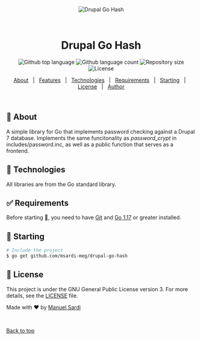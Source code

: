 <div align="center" id="top"> 
  <img src="./.github/app.gif" alt="Drupal Go Hash" />

  &#xa0;

  <!-- <a href="https://drupalgohash.netlify.app">Demo</a> -->
</div>

<h1 align="center">Drupal Go Hash</h1>

<p align="center">
  <img alt="Github top language" src="https://img.shields.io/github/languages/top/msardi-meg/drupal-go-hash?color=56BEB8">

  <img alt="Github language count" src="https://img.shields.io/github/languages/count/msardi-meg/drupal-go-hash?color=56BEB8">

  <img alt="Repository size" src="https://img.shields.io/github/repo-size/msardi-meg/drupal-go-hash?color=56BEB8">

  <img alt="License" src="https://img.shields.io/github/license/msardi-meg/drupal-go-hash?color=56BEB8">

  <!-- <img alt="Github issues" src="https://img.shields.io/github/issues/msardi-meg/drupal-go-hash?color=56BEB8" /> -->

  <!-- <img alt="Github forks" src="https://img.shields.io/github/forks/msardi-meg/drupal-go-hash?color=56BEB8" /> -->

  <!-- <img alt="Github stars" src="https://img.shields.io/github/stars/msardi-meg/drupal-go-hash?color=56BEB8" /> -->
</p>

<!-- Status -->

<!-- <h4 align="center"> 
	🚧  Drupal Go Hash 🚀 Under construction...  🚧
</h4> 

<hr> -->

<p align="center">
  <a href="#dart-about">About</a> &#xa0; | &#xa0; 
  <a href="#sparkles-features">Features</a> &#xa0; | &#xa0;
  <a href="#rocket-technologies">Technologies</a> &#xa0; | &#xa0;
  <a href="#white_check_mark-requirements">Requirements</a> &#xa0; | &#xa0;
  <a href="#checkered_flag-starting">Starting</a> &#xa0; | &#xa0;
  <a href="#memo-license">License</a> &#xa0; | &#xa0;
  <a href="https://github.com/msardi-meg" target="_blank">Author</a>
</p>

<br>

## :dart: About ##

A simple library for Go that implements password checking against a Drupal 7 database. Implements the same funcitonality as _password_crypt_ in includes/password.inc, as well as a public function that serves as a frontend.


## :rocket: Technologies ##

All libraries are from the Go standard library.

## :white_check_mark: Requirements ##

Before starting :checkered_flag:, you need to have [Git](https://git-scm.com) and [Go 1.17](https://go.dev/doc/go1.17) or greater installed.

## :checkered_flag: Starting ##

```bash
# Include the project
$ go get github.com/msardi-meg/drupal-go-hash

```

## :memo: License ##

This project is under the GNU General Public License version 3. For more details, see the [LICENSE](LICENSE.md) file.


Made with :heart: by <a href="https://github.com/msardi-meg" target="_blank">Manuel Sardi</a>

&#xa0;

<a href="#top">Back to top</a>
